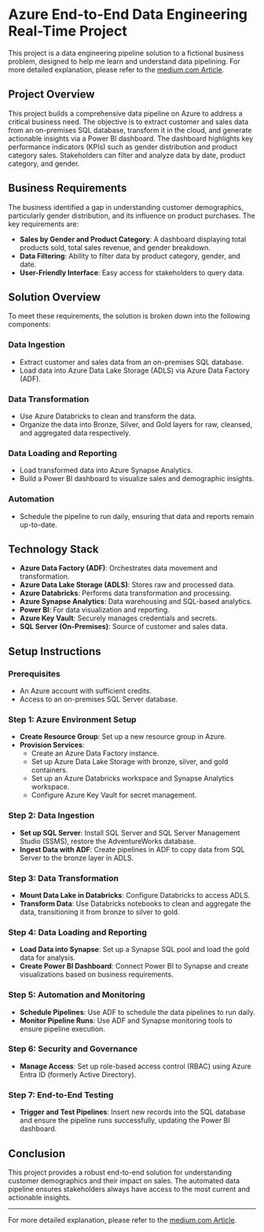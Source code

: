 # Azure End-to-End Data Engineering Real-Time Project

This project is a data engineering pipeline solution to a fictional business problem, designed to help me learn and understand data pipelining.
For more detailed explanation, please refer to the [medium.com Article](https://medium.com/@utkarshthakur2404/project-headline-building-a-scalable-azure-data-engineering-pipeline-real-time-customer-and-sales-d5fbc266bc0a).

## Project Overview

This project builds a comprehensive data pipeline on Azure to address a critical business need. The objective is to extract customer and sales data from an on-premises SQL database, transform it in the cloud, and generate actionable insights via a Power BI dashboard. The dashboard highlights key performance indicators (KPIs) such as gender distribution and product category sales. Stakeholders can filter and analyze data by date, product category, and gender.

## Business Requirements

The business identified a gap in understanding customer demographics, particularly gender distribution, and its influence on product purchases. The key requirements are:

- **Sales by Gender and Product Category**: A dashboard displaying total products sold, total sales revenue, and gender breakdown.
- **Data Filtering**: Ability to filter data by product category, gender, and date.
- **User-Friendly Interface**: Easy access for stakeholders to query data.

## Solution Overview

To meet these requirements, the solution is broken down into the following components:

### Data Ingestion
- Extract customer and sales data from an on-premises SQL database.
- Load data into Azure Data Lake Storage (ADLS) via Azure Data Factory (ADF).

### Data Transformation
- Use Azure Databricks to clean and transform the data.
- Organize the data into Bronze, Silver, and Gold layers for raw, cleansed, and aggregated data respectively.

### Data Loading and Reporting
- Load transformed data into Azure Synapse Analytics.
- Build a Power BI dashboard to visualize sales and demographic insights.

### Automation
- Schedule the pipeline to run daily, ensuring that data and reports remain up-to-date.

## Technology Stack

- **Azure Data Factory (ADF)**: Orchestrates data movement and transformation.
- **Azure Data Lake Storage (ADLS)**: Stores raw and processed data.
- **Azure Databricks**: Performs data transformation and processing.
- **Azure Synapse Analytics**: Data warehousing and SQL-based analytics.
- **Power BI**: For data visualization and reporting.
- **Azure Key Vault**: Securely manages credentials and secrets.
- **SQL Server (On-Premises)**: Source of customer and sales data.

## Setup Instructions

### Prerequisites
- An Azure account with sufficient credits.
- Access to an on-premises SQL Server database.

### Step 1: Azure Environment Setup
- **Create Resource Group**: Set up a new resource group in Azure.
- **Provision Services**:
  - Create an Azure Data Factory instance.
  - Set up Azure Data Lake Storage with bronze, silver, and gold containers.
  - Set up an Azure Databricks workspace and Synapse Analytics workspace.
  - Configure Azure Key Vault for secret management.

### Step 2: Data Ingestion
- **Set up SQL Server**: Install SQL Server and SQL Server Management Studio (SSMS), restore the AdventureWorks database.
- **Ingest Data with ADF**: Create pipelines in ADF to copy data from SQL Server to the bronze layer in ADLS.

### Step 3: Data Transformation
- **Mount Data Lake in Databricks**: Configure Databricks to access ADLS.
- **Transform Data**: Use Databricks notebooks to clean and aggregate the data, transitioning it from bronze to silver to gold.

### Step 4: Data Loading and Reporting
- **Load Data into Synapse**: Set up a Synapse SQL pool and load the gold data for analysis.
- **Create Power BI Dashboard**: Connect Power BI to Synapse and create visualizations based on business requirements.

### Step 5: Automation and Monitoring
- **Schedule Pipelines**: Use ADF to schedule the data pipelines to run daily.
- **Monitor Pipeline Runs**: Use ADF and Synapse monitoring tools to ensure pipeline execution.

### Step 6: Security and Governance
- **Manage Access**: Set up role-based access control (RBAC) using Azure Entra ID (formerly Active Directory).

### Step 7: End-to-End Testing
- **Trigger and Test Pipelines**: Insert new records into the SQL database and ensure the pipeline runs successfully, updating the Power BI dashboard.

## Conclusion

This project provides a robust end-to-end solution for understanding customer demographics and their impact on sales. The automated data pipeline ensures stakeholders always have access to the most current and actionable insights.

---
For more detailed explanation, please refer to the [medium.com Article](https://medium.com/@utkarshthakur2404/project-headline-building-a-scalable-azure-data-engineering-pipeline-real-time-customer-and-sales-d5fbc266bc0a).
